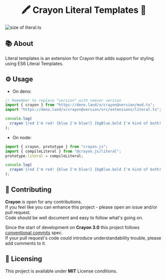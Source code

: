 <h1 align="center">🖍️ Crayon Literal Templates 📄</h1>

![size of literal.ts](https://github.com/crayon-js/crayon/raw/main/docs/badges/size/literal.svg)

## 📚 About

Literal templates is an extension for Crayon that adds support for styling using
ES6 Literal Templates.

## ⚙️ Usage

- On deno:

```ts
// Remember to replace "version" with semver version
import { crayon } from "https://deno.land/x/crayon@version/mod.ts";
import "https://deno.land/x/crayon@version/src/extensions/literal.ts";

console.log(
  crayon`{red I'm red! {blue I'm blue!} {bgBlue.bold I'm kind of both! But also bold!}}`,
);
```

- On node:

```ts
import { crayon, prototype } from "crayon.js";
import { compileLiteral } from "@crayon.js/literal";
prototype.literal = compileLiteral;

console.log(
  crayon`{red I'm red! {blue I'm blue!} {bgBlue.bold I'm kind of both! But also bold!}}`,
);
```

## 🤝 Contributing

**Crayon** is open for any contributions. <br /> If you feel like you can
enhance this project - please open an issue and/or pull request. <br /> Code
should be well document and easy to follow what's going on.

Since the start of development on **Crayon 3.0** this project follows
[conventional commits](https://www.conventionalcommits.org/en/v1.0.0/) spec.
<br /> If your pull request's code could introduce understandability trouble,
please add comments to it.

## 📝 Licensing

This project is available under **MIT** License conditions.
